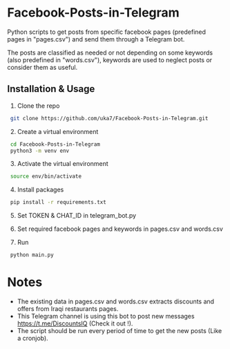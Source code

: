 # Facebook-Posts-in-Telegram
 
Python scripts to get posts from specific facebook pages (predefined pages in "pages.csv") and send them through a Telegram bot.

The posts are classified as needed or not depending on some keywords (also predefined in "words.csv"), keywords are used to neglect posts or consider them as useful.


## Installation & Usage
1. Clone the repo
  ```sh
   git clone https://github.com/uka7/Facebook-Posts-in-Telegram.git
  ```
2. Create a virtual environment
  ```sh
   cd Facebook-Posts-in-Telegram
   python3 -m venv env
  ```
3. Activate the virtual environment
  ```sh
   source env/bin/activate
  ```
4. Install packages
  ```sh
   pip install -r requirements.txt 
  ```
5. Set TOKEN & CHAT_ID in telegram_bot.py

6. Set required facebook pages and keywords in pages.csv and words.csv

7. Run
  ```
   python main.py
  ```

# Notes
- The existing data in pages.csv and words.csv extracts discounts and offers from Iraqi restaurants pages.
- This Telegram channel is using this bot to post new messages https://t.me/DiscountsIQ (Check it out !).
- The script should be run every period of time to get the new posts (Like a cronjob).
